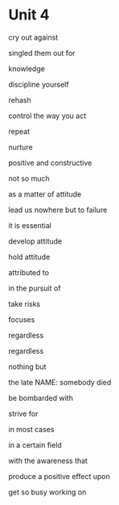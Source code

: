 # Unit 4

cry out against

singled them out for 

knowledge

discipline yourself

rehash

control the way you act

repeat

nurture

positive and constructive 

not so much 

as a matter of attitude

lead us nowhere but to failure

it is essential

develop attitude 

hold attitude

attributed to

in the pursuit of

take risks

focuses

regardless

regardless

nothing but

the late NAME: somebody died

be bombarded with

strive for

in most cases

in a certain field

with the awareness that

produce a positive effect upon

get so busy working on